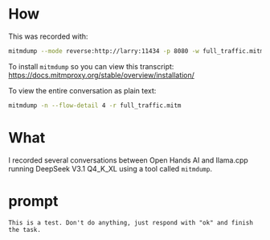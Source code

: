 # How

This was recorded with:

```bash
mitmdump --mode reverse:http://larry:11434 -p 8080 -w full_traffic.mitm
```

To install `mitmdump` so you can view this transcript: https://docs.mitmproxy.org/stable/overview/installation/

To view the entire conversation as plain text:

```bash
mitmdump -n --flow-detail 4 -r full_traffic.mitm
```

# What
I recorded several conversations between Open Hands AI and llama.cpp running DeepSeek V3.1 Q4_K_XL
using a tool called `mitmdump`.

# prompt

```
This is a test. Don't do anything, just respond with "ok" and finish the task.
```
